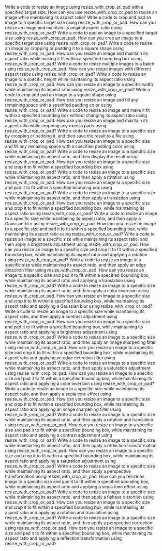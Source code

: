 Write a code to resize an image using resize_with_crop_or_pad with a specified target size.
How can you use resize_with_crop_or_pad to resize an image while maintaining its aspect ratio?
Write a code to crop and pad an image to a specific target size using resize_with_crop_or_pad.
How can you resize an image and maintain its original aspect ratio using resize_with_crop_or_pad?
Write a code to pad an image to a specified target size using resize_with_crop_or_pad.
How can you crop an image to a specific target size using resize_with_crop_or_pad?
Write a code to resize an image by cropping or padding it to a square shape using resize_with_crop_or_pad.
How can you resize an image and maintain its aspect ratio while making it fit within a specified bounding box using resize_with_crop_or_pad?
Write a code to resize multiple images in a batch using resize_with_crop_or_pad.
How can you resize images with different aspect ratios using resize_with_crop_or_pad?
Write a code to resize an image to a specific height while maintaining its aspect ratio using resize_with_crop_or_pad.
How can you resize an image to a specific width while maintaining its aspect ratio using resize_with_crop_or_pad?
Write a code to crop and pad an image to a square shape using resize_with_crop_or_pad.
How can you resize an image and fill any remaining space with a specified padding color using resize_with_crop_or_pad?
Write a code to resize an image and make it fit within a specified bounding box without changing its aspect ratio using resize_with_crop_or_pad.
How can you resize an image and maintain its aspect ratio while cropping any excess parts using resize_with_crop_or_pad?
Write a code to resize an image to a specific size by cropping or padding it, and then save the result to a file using resize_with_crop_or_pad.
How can you resize an image to a specific size and fill any remaining space with a specified padding color using resize_with_crop_or_pad?
Write a code to resize an image to a specific size while maintaining its aspect ratio, and then display the result using resize_with_crop_or_pad.
How can you resize an image to a specific size and crop it to fit within a specified bounding box using resize_with_crop_or_pad?
Write a code to resize an image to a specific size while maintaining its aspect ratio, and then apply a rotation using resize_with_crop_or_pad.
How can you resize an image to a specific size and pad it to fit within a specified bounding box using resize_with_crop_or_pad?
Write a code to resize an image to a specific size while maintaining its aspect ratio, and then apply a translation using resize_with_crop_or_pad.
How can you resize an image to a specific size and crop it to fit within a specified bounding box, while maintaining its aspect ratio using resize_with_crop_or_pad?
Write a code to resize an image to a specific size while maintaining its aspect ratio, and then apply a Gaussian blur using resize_with_crop_or_pad.
How can you resize an image to a specific size and pad it to fit within a specified bounding box, while maintaining its aspect ratio using resize_with_crop_or_pad?
Write a code to resize an image to a specific size while maintaining its aspect ratio, and then apply a brightness adjustment using resize_with_crop_or_pad.
How can you resize an image to a specific size and crop it to fit within a specified bounding box, while maintaining its aspect ratio and applying a rotation using resize_with_crop_or_pad?
Write a code to resize an image to a specific size while maintaining its aspect ratio, and then apply an edge detection filter using resize_with_crop_or_pad.
How can you resize an image to a specific size and pad it to fit within a specified bounding box, while maintaining its aspect ratio and applying a translation using resize_with_crop_or_pad?
Write a code to resize an image to a specific size while maintaining its aspect ratio, and then apply a color inversion using resize_with_crop_or_pad.
How can you resize an image to a specific size and crop it to fit within a specified bounding box, while maintaining its aspect ratio and applying a Gaussian blur using resize_with_crop_or_pad?
Write a code to resize an image to a specific size while maintaining its aspect ratio, and then apply a contrast adjustment using resize_with_crop_or_pad.
How can you resize an image to a specific size and pad it to fit within a specified bounding box, while maintaining its aspect ratio and applying a brightness adjustment using resize_with_crop_or_pad?
Write a code to resize an image to a specific size while maintaining its aspect ratio, and then apply an image sharpening filter using resize_with_crop_or_pad.
How can you resize an image to a specific size and crop it to fit within a specified bounding box, while maintaining its aspect ratio and applying an edge detection filter using resize_with_crop_or_pad?
Write a code to resize an image to a specific size while maintaining its aspect ratio, and then apply a saturation adjustment using resize_with_crop_or_pad.
How can you resize an image to a specific size and pad it to fit within a specified bounding box, while maintaining its aspect ratio and applying a color inversion using resize_with_crop_or_pad?
Write a code to resize an image to a specific size while maintaining its aspect ratio, and then apply a sepia tone effect using resize_with_crop_or_pad.
How can you resize an image to a specific size and crop it to fit within a specified bounding box, while maintaining its aspect ratio and applying an image sharpening filter using resize_with_crop_or_pad?
Write a code to resize an image to a specific size while maintaining its aspect ratio, and then apply a rotation and translation using resize_with_crop_or_pad.
How can you resize an image to a specific size and pad it to fit within a specified bounding box, while maintaining its aspect ratio and applying a contrast adjustment using resize_with_crop_or_pad?
Write a code to resize an image to a specific size while maintaining its aspect ratio, and then apply a reflection transformation using resize_with_crop_or_pad.
How can you resize an image to a specific size and crop it to fit within a specified bounding box, while maintaining its aspect ratio and applying a saturation adjustment using resize_with_crop_or_pad?
Write a code to resize an image to a specific size while maintaining its aspect ratio, and then apply a perspective transformation using resize_with_crop_or_pad.
How can you resize an image to a specific size and pad it to fit within a specified bounding box, while maintaining its aspect ratio and applying a sepia tone effect using resize_with_crop_or_pad?
Write a code to resize an image to a specific size while maintaining its aspect ratio, and then apply a fisheye distortion using resize_with_crop_or_pad.
How can you resize an image to a specific size and crop it to fit within a specified bounding box, while maintaining its aspect ratio and applying a rotation and translation using resize_with_crop_or_pad?
Write a code to resize an image to a specific size while maintaining its aspect ratio, and then apply a perspective correction using resize_with_crop_or_pad.
How can you resize an image to a specific size and pad it to fit within a specified bounding box, while maintaining its aspect ratio and applying a reflection transformation using resize_with_crop_or_pad?